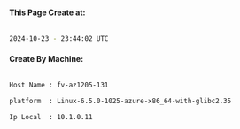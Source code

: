 
   
#### This Page Create at:

```bash

2024-10-23 - 23:44:02 UTC

```

#### Create By Machine:

```bash

Host Name : fv-az1205-131

platform  : Linux-6.5.0-1025-azure-x86_64-with-glibc2.35

Ip Local  : 10.1.0.11

```

